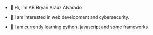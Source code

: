 - 👋 Hi, I’m AB Bryan Aráuz Alvarado

- 👀 I am interested in web development and cybersecurity.

- 🌱 I am currently learning python, javascript and some frameworks
